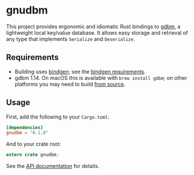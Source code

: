 # gnudbm

This project provides ergonomic and idiomatic Rust bindings to [gdbm],
a lightweight local key/value database. It allows easy storage and retrieval
of any type that implements `Serialize` and `Deserialize`.

## Requirements

- Building uses [bindgen]; see the [bindgen requirements].
- gdbm 1.14. On macOS this is available with `brew
install gdbm`; on other platforms you may need to build [from source].


## Usage

First, add the following to your `Cargo.toml`:

```toml
[dependencies]
gnudbm = "0.1.0"
```

And to your crate root:

```rust
extern crate gnudbm;
```

See the [API documentation] for details.

[gdbm]: http://puszcza.gnu.org.ua/software/gdbm
[from source]: https://www.gnu.org.ua/software/gdbm/download.html
[bindgen]: https://github.com/rust-lang-nursery/rust-bindgen
[bindgen requirements]: https://rust-lang-nursery.github.io/rust-bindgen/requirements.html
[API documentation]: https://docs.rs/crate/gnudbm/
